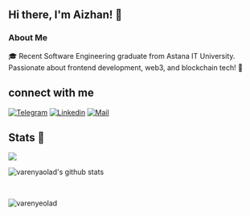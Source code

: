 ## Hi there, I'm Aizhan! 👋
### About Me
🎓 Recent Software Engineering graduate from Astana IT University. Passionate about frontend development, web3, and blockchain tech! 🚀
## connect with me
[![Telegram](https://img.shields.io/badge/-Telegram-0C090A?style=for-the-badge&logo=Telegram&logoColor=0096FF)](https://t.me/sssukisukidaisuki)
[![Linkedin](https://img.shields.io/badge/-Linkedin-0C090A?style=for-the-badge&logo=Linkedin&logoColor=6960EC)](https://www.linkedin.com/in/aizhankenzhegarina/)
[![Mail](https://img.shields.io/badge/-Mail-0C090A?style=for-the-badge&logo=Gmail&logoColor=)](mailto:aizhankenzgeharina@gmail.com)

## Stats 🗽
<img src="https://github-readme-streak-stats.herokuapp.com/?user=varenyeolad&theme=midnight-purple&background=0d1117&date_format=M%20j%5B%2C%20Y%5D" /> 

![varenyaolad's github stats](https://github-readme-stats.vercel.app/api?username=varenyeolad&show_icons=true&theme=midnight-purple)

&nbsp;
<p align="left"> <img src="https://komarev.com/ghpvc/?username=varenyeolad&label=Profile%20views&color=0e75b6&style=flat" alt="varenyeolad" /> </p>
